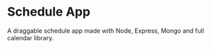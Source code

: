 Schedule App
=======================
A draggable schedule app made with Node, Express, Mongo and full calendar library.
